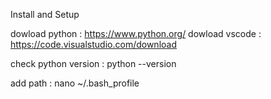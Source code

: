 Install and Setup


dowload python : https://www.python.org/
dowload vscode : https://code.visualstudio.com/download


check python version : python --version

add path : nano ~/.bash_profile




